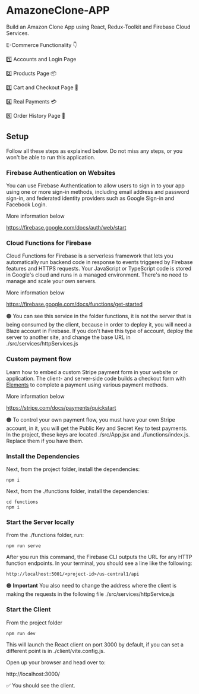 # AmazoneClone-APP
Build an Amazon Clone App using React, Redux-Toolkit and Firebase Cloud Services.

E-Commerce Functionality 👇

1️⃣ Accounts and Login Page


2️⃣ Products Page 📦


3️⃣ Cart and Checkout Page 🛒


4️⃣ Real Payments 💳


5️⃣ Order History Page 📖

## Setup

Follow all these steps as explained below. Do not miss any steps, or you won't be able to run this application.

### Firebase Authentication on Websites

You can use Firebase Authentication to allow users to sign in to your app using one or more sign-in methods, including email address and password sign-in, and federated identity providers such as Google Sign-in and Facebook Login.

More information below

https://firebase.google.com/docs/auth/web/start

### Cloud Functions for Firebase

Cloud Functions for Firebase is a serverless framework that lets you automatically run backend code in response to events triggered by Firebase features and HTTPS requests. Your JavaScript or TypeScript code is stored in Google's cloud and runs in a managed environment. There's no need to manage and scale your own servers.

More information below

https://firebase.google.com/docs/functions/get-started

🟠 You can see this service in the folder functions, it is not the server that is being consumed by the client, because in order to deploy it, you will need a Blaze account in Firebase. If you don't have this type of account, deploy the server to another site, and change the base URL in ./src/services/httpServices.js

### Custom payment flow

Learn how to embed a custom Stripe payment form in your website or application. The client- and server-side code builds a checkout form with [Elements](https://stripe.com/docs/payments/elements) to complete a payment using various payment methods.

More information below

https://stripe.com/docs/payments/quickstart

🟠 To control your own payment flow, you must have your own Stripe account, in it, you will get the Public Key and Secret Key to test payments. In the project, these keys are located ./src/App.jsx and ./functions/index.js. Replace them if you have them.

### Install the Dependencies

Next, from the project folder, install the dependencies:

    npm i

Next, from the ./functions folder, install the dependencies:

    cd functions
    npm i

### Start the Server locally

From the ./functions folder, run:

    npm run serve

After you run this command, the Firebase CLI outputs the URL for any HTTP function endpoints. In your terminal, you should see a line like the following:

```
http://localhost:5001/<project-id>/us-central1/api
```

🟠 **Important** You also need to change the address where the client is making the requests in the following file ./src/services/httpService.js

### Start the Client

From the project folder

    npm run dev

This will launch the React client on port 3000 by default, if you can set a different point is in ./client/vite.config.js.

Open up your browser and head over to:

http://localhost:3000/

✅ You should see the client.

